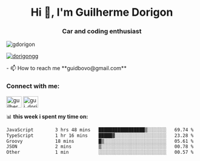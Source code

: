 <h1 align="center">Hi 👋, I'm Guilherme Dorigon</h1>
<h3 align="center">Car and coding enthusiast</h3>

<p align="left"> <img src="https://komarev.com/ghpvc/?username=gdorigon&label=Profile%20views&color=0e75b6&style=flat" alt="gdorigon" /> </p>

<p align="left"> <a href="https://twitter.com/dorigongg" target="blank"><img src="https://img.shields.io/twitter/follow/dorigongg?logo=twitter&style=for-the-badge" alt="dorigongg" /></a> </p>
<!--
- 🔭 I’m currently working on **@integra.do**
-->
- 📫 How to reach me **guidbovo@gmail.com**

<h3 align="left">Connect with me:</h3>
<p align="left">

<a href="https://linkedin.com/in/guilherme dorigon" target="blank"><img align="center" src="https://raw.githubusercontent.com/rahuldkjain/github-profile-readme-generator/master/src/images/icons/Social/linked-in-alt.svg" alt="guilherme dorigon" height="30" width="40" /></a>
<a href="https://instagram.com/gui_dorigon" target="blank"><img align="center" src="https://raw.githubusercontent.com/rahuldkjain/github-profile-readme-generator/master/src/images/icons/Social/instagram.svg" alt="gui_dorigon" height="30" width="40" /></a>
</p>

📊 **this week i spent my time on:**

<!--START_SECTION:waka-->

```txt
JavaScript        3 hrs 48 mins   █████████████████▒░░░░░░░   69.74 %
TypeScript        1 hr 16 mins    █████▓░░░░░░░░░░░░░░░░░░░   23.28 %
Groovy            18 mins         █▒░░░░░░░░░░░░░░░░░░░░░░░   05.61 %
JSON              2 mins          ▒░░░░░░░░░░░░░░░░░░░░░░░░   00.78 %
Other             1 min           ░░░░░░░░░░░░░░░░░░░░░░░░░   00.57 %
```

<!--END_SECTION:waka-->
